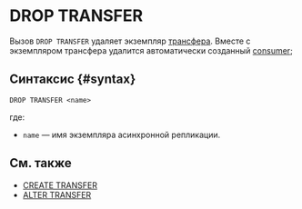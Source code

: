 # DROP TRANSFER

Вызов `DROP TRANSFER` удаляет экземпляр [трансфера](../../../concepts/transfer.md). Вместе с экземпляром трансфера удалится автоматически созданный [consumer](../../../concepts/topic.md#changefeed);

## Синтаксис {#syntax}

```yql
DROP TRANSFER <name>
```

где:

* `name` — имя экземпляра асинхронной репликации.

## См. также

* [CREATE TRANSFER](create-transfer.md)
* [ALTER TRANSFER](alter-transfer.md)
